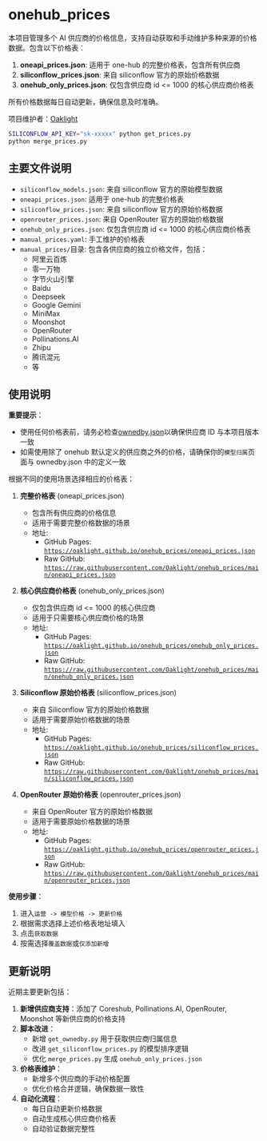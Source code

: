 # onehub_prices

本项目管理多个 AI 供应商的价格信息，支持自动获取和手动维护多种来源的价格数据。包含以下价格表：

1. **oneapi_prices.json**: 适用于 one-hub 的完整价格表，包含所有供应商
2. **siliconflow_prices.json**: 来自 siliconflow 官方的原始价格数据
3. **onehub_only_prices.json**: 仅包含供应商 id <= 1000 的核心供应商价格表

所有价格数据每日自动更新，确保信息及时准确。

项目维护者：[Oaklight](https://github.com/Oaklight)

```bash
SILICONFLOW_API_KEY="sk-xxxxx" python get_prices.py
python merge_prices.py
```

## 主要文件说明

- `siliconflow_models.json`: 来自 siliconflow 官方的原始模型数据
- `oneapi_prices.json`: 适用于 one-hub 的完整价格表
- `siliconflow_prices.json`: 来自 siliconflow 官方的原始价格数据
- `openrouter_prices.json`: 来自 OpenRouter 官方的原始价格数据
- `onehub_only_prices.json`: 仅包含供应商 id <= 1000 的核心供应商价格表
- `manual_prices.yaml`: 手工维护的价格表
- `manual_prices/`目录: 包含各供应商的独立价格文件，包括：
  - 阿里云百炼
  - 零一万物
  - 字节火山引擎
  - Baidu
  - Deepseek
  - Google Gemini
  - MiniMax
  - Moonshot
  - OpenRouter
  - Pollinations.AI
  - Zhipu
  - 腾讯混元
  - 等

## 使用说明

**重要提示**：

- 使用任何价格表前，请务必检查[ownedby.json](https://oaklight.github.io/onehub_prices/ownedby.json)以确保供应商 ID 与本项目版本一致
- 如需使用除了 onehub 默认定义的供应商之外的价格，请确保你的`模型归属`页面与 ownedby.json 中的定义一致

根据不同的使用场景选择相应的价格表：

1. **完整价格表** (oneapi_prices.json)

   - 包含所有供应商的价格信息
   - 适用于需要完整价格数据的场景
   - 地址:
     - GitHub Pages: [`https://oaklight.github.io/onehub_prices/oneapi_prices.json`](https://oaklight.github.io/onehub_prices/oneapi_prices.json)
     - Raw GitHub: [`https://raw.githubusercontent.com/Oaklight/onehub_prices/main/oneapi_prices.json`](https://raw.githubusercontent.com/Oaklight/onehub_prices/main/oneapi_prices.json)

2. **核心供应商价格表** (onehub_only_prices.json)

   - 仅包含供应商 id <= 1000 的核心供应商
   - 适用于只需要核心供应商价格的场景
   - 地址:
     - GitHub Pages: [`https://oaklight.github.io/onehub_prices/onehub_only_prices.json`](https://oaklight.github.io/onehub_prices/onehub_only_prices.json)
     - Raw GitHub: [`https://raw.githubusercontent.com/Oaklight/onehub_prices/main/onehub_only_prices.json`](https://raw.githubusercontent.com/Oaklight/onehub_prices/main/onehub_only_prices.json)

3. **Siliconflow 原始价格表** (siliconflow_prices.json)

   - 来自 Siliconflow 官方的原始价格数据
   - 适用于需要原始价格数据的场景
   - 地址:
     - GitHub Pages: [`https://oaklight.github.io/onehub_prices/siliconflow_prices.json`](https://oaklight.github.io/onehub_prices/siliconflow_prices.json)
     - Raw GitHub: [`https://raw.githubusercontent.com/Oaklight/onehub_prices/main/siliconflow_prices.json`](https://raw.githubusercontent.com/Oaklight/onehub_prices/main/siliconflow_prices.json)

4. **OpenRouter 原始价格表** (openrouter_prices.json)
   - 来自 OpenRouter 官方的原始价格数据
   - 适用于需要原始价格数据的场景
   - 地址:
     - GitHub Pages: [`https://oaklight.github.io/onehub_prices/openrouter_prices.json`](https://oaklight.github.io/onehub_prices/openrouter_prices.json)
     - Raw GitHub: [`https://raw.githubusercontent.com/Oaklight/onehub_prices/main/openrouter_prices.json`](https://raw.githubusercontent.com/Oaklight/onehub_prices/main/openrouter_prices.json)

**使用步骤**：

1. 进入`运营 -> 模型价格 -> 更新价格`
2. 根据需求选择上述价格表地址填入
3. 点击`获取数据`
4. 按需选择`覆盖数据`或`仅添加新增`

## 更新说明

近期主要更新包括：

1. **新增供应商支持**：添加了 Coreshub, Pollinations.AI, OpenRouter, Moonshot 等新供应商的价格支持
2. **脚本改进**：
   - 新增 `get_ownedby.py` 用于获取供应商归属信息
   - 改进 `get_siliconflow_prices.py` 的模型排序逻辑
   - 优化 `merge_prices.py` 生成 `onehub_only_prices.json`
3. **价格表维护**：
   - 新增多个供应商的手动价格配置
   - 优化价格合并逻辑，确保数据一致性
4. **自动化流程**：
   - 每日自动更新价格数据
   - 自动生成核心供应商价格表
   - 自动验证数据完整性
